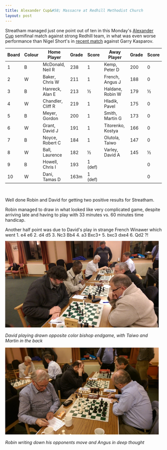 ```yaml
---
title: Alexander Cup&#58; Massacre at Redhill Methodist Church
layout: post
---
```


Streatham managed just one point out of ten in this Monday's [Alexander Cup](http://www.scca.co.uk/comps/AL_tab.html) semifinal match against strong Redhill team, in what was even worse performance than Nigel Short's in [recent match](https://chess24.com/en/read/news/kasparov-short-the-st-louis-massacre) against Garry Kasparov.


|Board	|Colour	|Home Player	   |Grade|	Score |Away Player	    |Grade	|Score|
|-------|-------|------------------|-----|--------|-----------------|-------|-----|
|1	    |B	    |McDonald, Neil R  |238	 |1	      |Kemp, Peter D	| 200	|0    | 
|2	    |W	    |Baker, Chris W	   |211	 |1	      |French, Angus J	| 188	|0    |
|3	    |B	    |Hanreck, Alan E   |213	 |½	      |Haldane, Robin W	| 179	|½    |
|4	    |W	    |Chandler, Cliff R |219	 |1	      |Hladik, Pavel	| 175	|0    |
|5	    |B   	|Meyer, Gordon	   |200	 |1	      |Smith, Martin G	| 173	|0    |
|6	    |W 	    |Grant, David J	   |191	 |1	      |Titorenko, Kostya| 166	|0    |
|7	    |B	    |Noyce, Robert C   |184	 |1	      |Olutola, Taiwo	| 147	|0    |
|8	    |W	    |Ball, Laurence    |182	 |½	      |Varley, David A	| 145	|½    |
|9	    |B	    |Howell, Chris I   |193	 |1	(def) |		            |       |0    |
|10	    |W	    |Dani, Tamas D     |163m |1	(def) |			        |       |0    |

<br/>

Well done Robin and David for getting two positive results for Streatham.

Robin managed to draw in what looked like very complicated game, despite arriving late and having to play with 33 minutes vs. 60 minutes time handicap. 

Another half point was due to David's play in strange French Winawer which went 1. e4 e6 2. d4 d5 3. Nc3 Bb4 4. a3 Bxc3+ 5. bxc3 dxe4 6. Qd2 ?! 

<br/>

<div class="img-auto-sized" style="float: left; padding-right: 10px; margin-top: -20px;" align="left">  
  <img src="/assets/alexandercup2015/alexander-dtm.jpg" class="img-responsive"/>
  <p align="left" style="text-align: left;"><i>David playing drawn opposite color bishop endgame, with Taiwo and Martin in the back</i></p>
  
  <img src="/assets/alexandercup2015/alexander-ra.jpg" class="img-responsive"/>
  <p align="left" style="text-align: left;"><i>Robin writing down his opponents move and Angus in deep thought</i></p>

</div>
